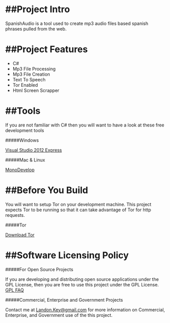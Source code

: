 ##Project Intro
==================================

SpanishAudio is a tool used to create mp3 audio files based spanish phrases pulled from the web.

##Project Features
==================================

* C#
* Mp3 File Processing
* Mp3 File Creation
* Text To Speech
* Tor Enabled
* Html Screen Scrapper

##Tools
==================================

If you are not familiar with C# then you will want to have a look at these free development tools

#####Windows

<a href="http://www.microsoft.com/en-us/download/details.aspx?id=34673">Visual Studio 2012 Express</a>

#####Mac & Linux

<a href="http://monodevelop.com/">MonoDevelop</a>

##Before You Build
==================================

You will want to setup Tor on your development machine. This project expects Tor to be running so that it can take advantage of Tor for http requests.

#####Tor

<a href="https://www.torproject.org/download/download.html.en">Download Tor</a>

##Software Licensing Policy
==================================

#####For Open Source Projects

If you are developing and distributing open source applications under the GPL License, then you are free to use this project under the GPL License.
<a href="http://www.gnu.org/licenses/gpl-faq.html">GPL FAQ</a>

#####Commercial, Enterprise and Government Projects

Contact me at Landon.Key@gmail.com for more information on Commercial, Enterprise, and Government use of the this project.